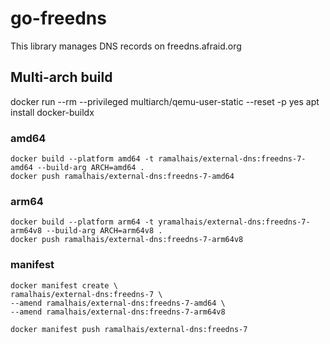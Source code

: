 # go-freedns
This library manages DNS records on freedns.afraid.org

## Multi-arch build

docker run --rm --privileged multiarch/qemu-user-static --reset -p yes
apt install docker-buildx

### amd64
```
docker build --platform amd64 -t ramalhais/external-dns:freedns-7-amd64 --build-arg ARCH=amd64 .
docker push ramalhais/external-dns:freedns-7-amd64
```

### arm64
```
docker build --platform arm64 -t yramalhais/external-dns:freedns-7-arm64v8 --build-arg ARCH=arm64v8 .
docker push ramalhais/external-dns:freedns-7-arm64v8
```

### manifest
```
docker manifest create \
ramalhais/external-dns:freedns-7 \
--amend ramalhais/external-dns:freedns-7-amd64 \
--amend ramalhais/external-dns:freedns-7-arm64v8

docker manifest push ramalhais/external-dns:freedns-7
```
